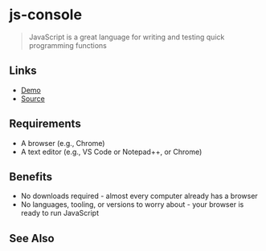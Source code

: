 # js-console

> JavaScript is a great language for writing and testing quick programming functions

## Links

- [Demo](https://profcase.github.io/js-console/)
- [Source](https://github.com/profcase/js-console)

## Requirements

- A browser (e.g., Chrome)
- A text editor (e.g., VS Code or Notepad++, or Chrome)

## Benefits

- No downloads required - almost every computer already has a browser
- No languages, tooling, or versions to worry about - your browser is ready to run JavaScript

## See Also



